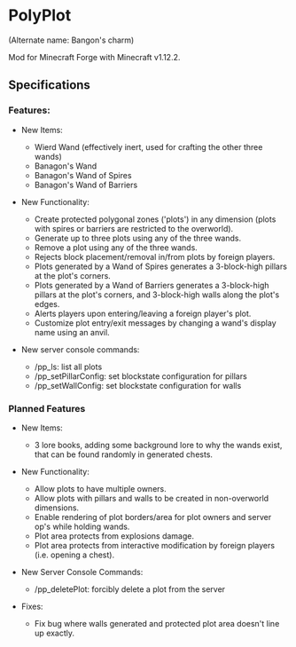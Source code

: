 # PolyPlot
(Alternate name: Bangon's charm)

Mod for Minecraft Forge with Minecraft v1.12.2.

## Specifications
### Features:

- New Items:
  - Wierd Wand (effectively inert, used for crafting the other three wands)
  - Banagon's Wand
  - Banagon's Wand of Spires
  - Banagon's Wand of Barriers

- New Functionality:
  - Create protected polygonal zones ('plots') in any dimension (plots with spires or barriers are restricted to the overworld).
  - Generate up to three plots using any of the three wands.
  - Remove a plot using any of the three wands.
  - Rejects block placement/removal in/from plots by foreign players.
  - Plots generated by a Wand of Spires generates a 3-block-high pillars at the plot's corners.
  - Plots generated by a Wand of Barriers generates a 3-block-high pillars at the plot's corners, and 3-block-high walls along the plot's edges.
  - Alerts players upon entering/leaving a foreign player's plot.
  - Customize plot entry/exit messages by changing a wand's display name using an anvil.
  
- New server console commands:
    - /pp_ls: list all plots
    - /pp_setPillarConfig: set blockstate configuration for pillars
    - /pp_setWallConfig: set blockstate configuration for walls

### Planned Features

- New Items:
  - 3 lore books, adding some background lore to why the wands exist, that can be found randomly in generated chests.

- New Functionality:
  - Allow plots to have multiple owners.
  - Allow plots with pillars and walls to be created in non-overworld dimensions.
  - Enable rendering of plot borders/area for plot owners and server op's while holding wands.
  - Plot area protects from explosions damage.
  - Plot area protects from interactive modification by foreign players (i.e. opening a chest).

- New Server Console Commands:
  - /pp_deletePlot: forcibly delete a plot from the server

- Fixes:
  - Fix bug where walls generated and protected plot area doesn't line up exactly.